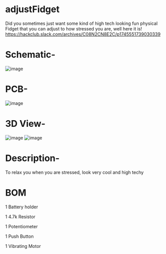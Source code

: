 # adjustFidget
Did you sometimes just want some kind of high tech looking fun physical Fidget that you can adjust to how stressed you are, well here it is!
https://hackclub.slack.com/archives/C08N2CN8E2C/p1745551739030339

# Schematic-

![image](https://github.com/user-attachments/assets/cb9cd5d3-de40-4af5-b2a5-187571f5961f)



# PCB-

![image](https://github.com/user-attachments/assets/db6d903d-1822-451c-a65b-e6319f3fc446)




# 3D View-

![image](https://github.com/user-attachments/assets/3f81847a-e384-405d-b3fb-3240dfd34821)
![image](https://github.com/user-attachments/assets/283762e1-d567-4464-938f-ab30a03d6473)




# Description-

To relax you when you are stressed, look very cool and high techy

# BOM

1 Battery holder

1 4.7k Resistor

1 Potentiometer

1 Push Button

1 Vibrating Motor
